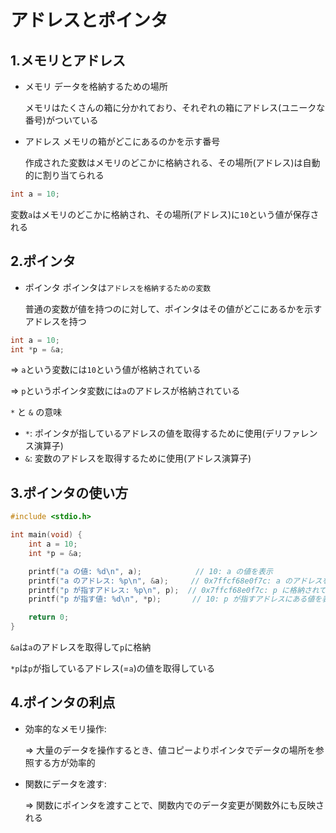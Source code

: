 # アドレスとポインタ

## 1.メモリとアドレス
- メモリ
  データを格納するための場所

  メモリはたくさんの箱に分かれており、それぞれの箱にアドレス(ユニークな番号)がついている

- アドレス
  メモリの箱がどこにあるのかを示す番号

  作成された変数はメモリのどこかに格納される、その場所(アドレス)は自動的に割り当てられる

```c
int a = 10;
```
変数`a`はメモリのどこかに格納され、その場所(アドレス)に`10`という値が保存される

## 2.ポインタ
- ポインタ
  ポインタは`アドレスを格納するための変数`

  普通の変数が値を持つのに対して、ポインタはその値がどこにあるかを示すアドレスを持つ

```c
int a = 10;
int *p = &a;
```
=> `a`という変数には`10`という値が格納されている

=> `p`というポインタ変数には`a`のアドレスが格納されている

`*` と `&` の意味
- `*`: ポインタが指しているアドレスの値を取得するために使用(デリファレンス演算子)
- `&`: 変数のアドレスを取得するために使用(アドレス演算子)

## 3.ポインタの使い方
```c
#include <stdio.h>

int main(void) {
	int a = 10;
	int *p = &a;

	printf("a の値: %d\n", a);            // 10: a の値を表示
	printf("a のアドレス: %p\n", &a);     // 0x7ffcf68e0f7c: a のアドレスを表示
	printf("p が指すアドレス: %p\n", p);  // 0x7ffcf68e0f7c: p に格納されているアドレスを表示
	printf("p が指す値: %d\n", *p);       // 10: p が指すアドレスにある値を表示

	return 0;
}
```
`&a`は`a`のアドレスを取得して`p`に格納

`*p`は`p`が指しているアドレス(=`a`)の値を取得している

## 4.ポインタの利点
- 効率的なメモリ操作: 

	=> 大量のデータを操作するとき、値コピーよりポインタでデータの場所を参照する方が効率的

- 関数にデータを渡す:

	=> 関数にポインタを渡すことで、関数内でのデータ変更が関数外にも反映される

